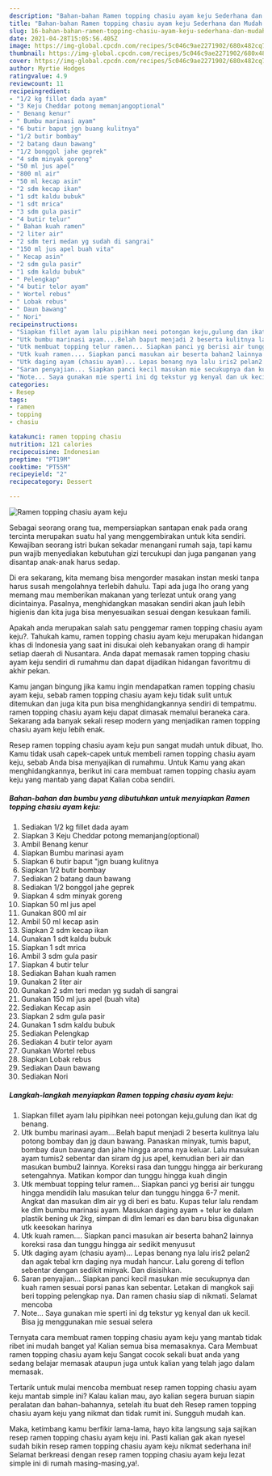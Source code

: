 ```yaml
---
description: "Bahan-bahan Ramen topping chasiu ayam keju Sederhana dan Mudah Dibuat"
title: "Bahan-bahan Ramen topping chasiu ayam keju Sederhana dan Mudah Dibuat"
slug: 16-bahan-bahan-ramen-topping-chasiu-ayam-keju-sederhana-dan-mudah-dibuat
date: 2021-04-28T15:05:56.405Z
image: https://img-global.cpcdn.com/recipes/5c046c9ae2271902/680x482cq70/ramen-topping-chasiu-ayam-keju-foto-resep-utama.jpg
thumbnail: https://img-global.cpcdn.com/recipes/5c046c9ae2271902/680x482cq70/ramen-topping-chasiu-ayam-keju-foto-resep-utama.jpg
cover: https://img-global.cpcdn.com/recipes/5c046c9ae2271902/680x482cq70/ramen-topping-chasiu-ayam-keju-foto-resep-utama.jpg
author: Myrtie Hodges
ratingvalue: 4.9
reviewcount: 11
recipeingredient:
- "1/2 kg fillet dada ayam"
- "3 Keju Cheddar potong memanjangoptional"
- " Benang kenur"
- " Bumbu marinasi ayam"
- "6 butir baput jgn buang kulitnya"
- "1/2 butir bombay"
- "2 batang daun bawang"
- "1/2 bonggol jahe geprek"
- "4 sdm minyak goreng"
- "50 ml jus apel"
- "800 ml air"
- "50 ml kecap asin"
- "2 sdm kecap ikan"
- "1 sdt kaldu bubuk"
- "1 sdt mrica"
- "3 sdm gula pasir"
- "4 butir telur"
- " Bahan kuah ramen"
- "2 liter air"
- "2 sdm teri medan yg sudah di sangrai"
- "150 ml jus apel buah vita"
- " Kecap asin"
- "2 sdm gula pasir"
- "1 sdm kaldu bubuk"
- " Pelengkap"
- "4 butir telor ayam"
- " Wortel rebus"
- " Lobak rebus"
- " Daun bawang"
- " Nori"
recipeinstructions:
- "Siapkan fillet ayam lalu pipihkan neei potongan keju,gulung dan ikat dg benang."
- "Utk bumbu marinasi ayam....Belah baput menjadi 2 beserta kulitnya lalu potong bombay dan jg daun bawang. Panaskan minyak, tumis baput, bombay daun bawang dan jahe hingga aroma nya keluar. Lalu masukan ayam tumis2 sebentar dan siram dg jus apel, kemudian beri air dan masukan bumbu2 lainnya. Koreksi rasa dan tunggu hingga air berkurang setengahnya. Matikan kompor dan tunggu hingga kuah dingin"
- "Utk membuat topping telur ramen... Siapkan panci yg berisi air tunggu hingga mendidih lalu masukan telur dan tunggu hingga 6-7 menit. Angkat dan masukan dlm air yg di beri es batu. Kupas telur lalu rendam ke dlm bumbu marinasi ayam. Masukan daging ayam + telur ke dalam plastik bening uk 2kg, simpan di dlm lemari es dan baru bisa digunakan utk keesokan harinya"
- "Utk kuah ramen.... Siapkan panci masukan air beserta bahan2 lainnya koreksi rasa dan tunggu hingga air sedikit menyusut"
- "Utk daging ayam (chasiu ayam)... Lepas benang nya lalu iris2 pelan2 dan agak tebal krn daging nya mudah hancur. Lalu goreng di teflon sebentar dengan sedikit minyak. Dan disisihkan."
- "Saran penyajian... Siapkan panci kecil masukan mie secukupnya dan kuah ramen sesuai porsi panas kan sebentar. Letakan di mangkok saji beri topping pelengkap nya. Dan ramen chasiu siap di nikmati. Selamat mencoba"
- "Note... Saya gunakan mie sperti ini dg tekstur yg kenyal dan uk kecil. Bisa jg menggunakan mie sesuai selera"
categories:
- Resep
tags:
- ramen
- topping
- chasiu

katakunci: ramen topping chasiu 
nutrition: 121 calories
recipecuisine: Indonesian
preptime: "PT19M"
cooktime: "PT55M"
recipeyield: "2"
recipecategory: Dessert

---
```



![Ramen topping chasiu ayam keju](https://img-global.cpcdn.com/recipes/5c046c9ae2271902/680x482cq70/ramen-topping-chasiu-ayam-keju-foto-resep-utama.jpg)

Sebagai seorang orang tua, mempersiapkan santapan enak pada orang tercinta merupakan suatu hal yang menggembirakan untuk kita sendiri. Kewajiban seorang istri bukan sekadar menangani rumah saja, tapi kamu pun wajib menyediakan kebutuhan gizi tercukupi dan juga panganan yang disantap anak-anak harus sedap.

Di era  sekarang, kita memang bisa mengorder masakan instan meski tanpa harus susah mengolahnya terlebih dahulu. Tapi ada juga lho orang yang memang mau memberikan makanan yang terlezat untuk orang yang dicintainya. Pasalnya, menghidangkan masakan sendiri akan jauh lebih higienis dan kita juga bisa menyesuaikan sesuai dengan kesukaan famili. 



Apakah anda merupakan salah satu penggemar ramen topping chasiu ayam keju?. Tahukah kamu, ramen topping chasiu ayam keju merupakan hidangan khas di Indonesia yang saat ini disukai oleh kebanyakan orang di hampir setiap daerah di Nusantara. Anda dapat memasak ramen topping chasiu ayam keju sendiri di rumahmu dan dapat dijadikan hidangan favoritmu di akhir pekan.

Kamu jangan bingung jika kamu ingin mendapatkan ramen topping chasiu ayam keju, sebab ramen topping chasiu ayam keju tidak sulit untuk ditemukan dan juga kita pun bisa menghidangkannya sendiri di tempatmu. ramen topping chasiu ayam keju dapat dimasak memalui beraneka cara. Sekarang ada banyak sekali resep modern yang menjadikan ramen topping chasiu ayam keju lebih enak.

Resep ramen topping chasiu ayam keju pun sangat mudah untuk dibuat, lho. Kamu tidak usah capek-capek untuk membeli ramen topping chasiu ayam keju, sebab Anda bisa menyajikan di rumahmu. Untuk Kamu yang akan menghidangkannya, berikut ini cara membuat ramen topping chasiu ayam keju yang mantab yang dapat Kalian coba sendiri.

<!--inarticleads1-->

##### Bahan-bahan dan bumbu yang dibutuhkan untuk menyiapkan Ramen topping chasiu ayam keju:

1. Sediakan 1/2 kg fillet dada ayam
1. Siapkan 3 Keju Cheddar potong memanjang(optional)
1. Ambil  Benang kenur
1. Siapkan  Bumbu marinasi ayam
1. Siapkan 6 butir baput &#34;jgn buang kulitnya
1. Siapkan 1/2 butir bombay
1. Sediakan 2 batang daun bawang
1. Sediakan 1/2 bonggol jahe geprek
1. Siapkan 4 sdm minyak goreng
1. Siapkan 50 ml jus apel
1. Gunakan 800 ml air
1. Ambil 50 ml kecap asin
1. Siapkan 2 sdm kecap ikan
1. Gunakan 1 sdt kaldu bubuk
1. Siapkan 1 sdt mrica
1. Ambil 3 sdm gula pasir
1. Siapkan 4 butir telur
1. Sediakan  Bahan kuah ramen
1. Gunakan 2 liter air
1. Gunakan 2 sdm teri medan yg sudah di sangrai
1. Gunakan 150 ml jus apel (buah vita)
1. Sediakan  Kecap asin
1. Siapkan 2 sdm gula pasir
1. Gunakan 1 sdm kaldu bubuk
1. Sediakan  Pelengkap
1. Sediakan 4 butir telor ayam
1. Gunakan  Wortel rebus
1. Siapkan  Lobak rebus
1. Sediakan  Daun bawang
1. Sediakan  Nori




<!--inarticleads2-->

##### Langkah-langkah menyiapkan Ramen topping chasiu ayam keju:

1. Siapkan fillet ayam lalu pipihkan neei potongan keju,gulung dan ikat dg benang.
1. Utk bumbu marinasi ayam....Belah baput menjadi 2 beserta kulitnya lalu potong bombay dan jg daun bawang. Panaskan minyak, tumis baput, bombay daun bawang dan jahe hingga aroma nya keluar. Lalu masukan ayam tumis2 sebentar dan siram dg jus apel, kemudian beri air dan masukan bumbu2 lainnya. Koreksi rasa dan tunggu hingga air berkurang setengahnya. Matikan kompor dan tunggu hingga kuah dingin
1. Utk membuat topping telur ramen... Siapkan panci yg berisi air tunggu hingga mendidih lalu masukan telur dan tunggu hingga 6-7 menit. Angkat dan masukan dlm air yg di beri es batu. Kupas telur lalu rendam ke dlm bumbu marinasi ayam. Masukan daging ayam + telur ke dalam plastik bening uk 2kg, simpan di dlm lemari es dan baru bisa digunakan utk keesokan harinya
1. Utk kuah ramen.... Siapkan panci masukan air beserta bahan2 lainnya koreksi rasa dan tunggu hingga air sedikit menyusut
1. Utk daging ayam (chasiu ayam)... Lepas benang nya lalu iris2 pelan2 dan agak tebal krn daging nya mudah hancur. Lalu goreng di teflon sebentar dengan sedikit minyak. Dan disisihkan.
1. Saran penyajian... Siapkan panci kecil masukan mie secukupnya dan kuah ramen sesuai porsi panas kan sebentar. Letakan di mangkok saji beri topping pelengkap nya. Dan ramen chasiu siap di nikmati. Selamat mencoba
1. Note... Saya gunakan mie sperti ini dg tekstur yg kenyal dan uk kecil. Bisa jg menggunakan mie sesuai selera




Ternyata cara membuat ramen topping chasiu ayam keju yang mantab tidak ribet ini mudah banget ya! Kalian semua bisa memasaknya. Cara Membuat ramen topping chasiu ayam keju Sangat cocok sekali buat anda yang sedang belajar memasak ataupun juga untuk kalian yang telah jago dalam memasak.

Tertarik untuk mulai mencoba membuat resep ramen topping chasiu ayam keju mantab simple ini? Kalau kalian mau, ayo kalian segera buruan siapin peralatan dan bahan-bahannya, setelah itu buat deh Resep ramen topping chasiu ayam keju yang nikmat dan tidak rumit ini. Sungguh mudah kan. 

Maka, ketimbang kamu berfikir lama-lama, hayo kita langsung saja sajikan resep ramen topping chasiu ayam keju ini. Pasti kalian gak akan nyesel sudah bikin resep ramen topping chasiu ayam keju nikmat sederhana ini! Selamat berkreasi dengan resep ramen topping chasiu ayam keju lezat simple ini di rumah masing-masing,ya!.


